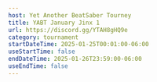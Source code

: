 ```yaml
---
host: Yet Another BeatSaber Tourney
title: YABT January Jinx 1
url: https://discord.gg/YTAH8gHQ9e
category: tournament
startDateTime: 2025-01-25T00:01:00-06:00
useStartTime: false
endDateTime: 2025-01-26T23:59:00-06:00
useEndTime: false
---
```


